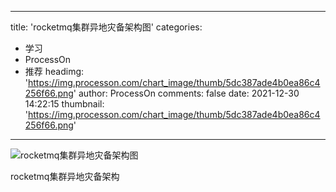 
---
title: 'rocketmq集群异地灾备架构图'
categories: 
 - 学习
 - ProcessOn
 - 推荐
headimg: 'https://img.processon.com/chart_image/thumb/5dc387ade4b0ea86c4256f66.png'
author: ProcessOn
comments: false
date: 2021-12-30 14:22:15
thumbnail: 'https://img.processon.com/chart_image/thumb/5dc387ade4b0ea86c4256f66.png'
---

<div>   
<img class="thumb" alt="rocketmq集群异地灾备架构图" src="https://img.processon.com/chart_image/thumb/5dc387ade4b0ea86c4256f66.png" referrerpolicy="no-referrer">
<p>rocketmq集群异地灾备架构</p>  
</div>
            